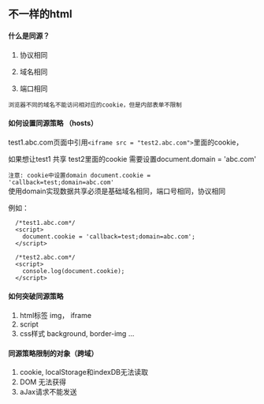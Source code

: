 ## 不一样的html

#### 什么是同源？
1. 协议相同

2. 域名相同

3. 端口相同

`浏览器不同的域名不能访问相对应的cookie，但是内部表单不限制`

#### 如何设置同源策略 （hosts）
test1.abc.com页面中引用`<iframe src = "test2.abc.com">`里面的cookie，  

如果想让test1 共享 test2里面的cookie 需要设置document.domain = 'abc.com'  

`注意: cookie中设置domain document.cookie = 'callback=test;domain=abc.com'`  
使用domain实现数据共享必须是基础域名相同，端口号相同，协议相同

例如：

```
  /*test1.abc.com*/
  <script>
    document.cookie = 'callback=test;domain=abc.com';
  </script>

  /*test2.abc.com*/
  <script>
    console.log(document.cookie);
  </script>

```

#### 如何突破同源策略
1. html标签 img， iframe
2. script<jsonp>
3. css样式 background, border-img ...
  
#### 同源策略限制的对象（跨域）
1. cookie, localStorage和indexDB无法读取
2. DOM 无法获得
3. aJax请求不能发送

